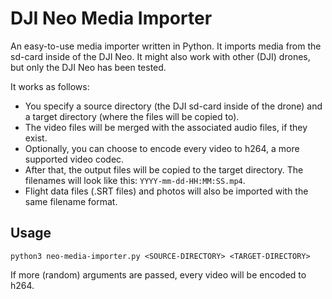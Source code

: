 # DJI Neo Media Importer
An easy-to-use media importer written in Python. It imports media from the sd-card inside of the DJI Neo. It might also work with other (DJI) drones, but only the DJI Neo has been tested.

It works as follows:
 - You specify a source directory (the DJI sd-card inside of the drone) and a target directory (where the files will be copied to).
 - The video files will be merged with the associated audio files, if they exist.
 - Optionally, you can choose to encode every video to h264, a more supported video codec.
 - After that, the output files will be copied to the target directory. The filenames will look like this: `YYYY-mm-dd-HH:MM:SS.mp4`.
 - Flight data files (.SRT files) and photos will also be imported with the same filename format.

## Usage
```
python3 neo-media-importer.py <SOURCE-DIRECTORY> <TARGET-DIRECTORY>
```
If more (random) arguments are passed, every video will be encoded to h264.
